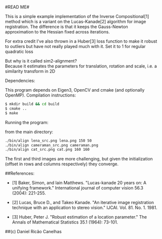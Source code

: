 #READ ME#


This is a simple example implementation of the Inverse Compositional[1] method 
which is a variant on the Lucas-Kanade[2] algorithm for image registration. 
The difference is that it keeps the Gauss-Newton approximation to the Hessian fixed across iterations.

For extra credit I've also thrown in a Huber[3] loss function to make it robust to outliers but have not really played much with it. 
Set it to 1 for regular quadratic loss

But why is it called sim2-alignment?  
Because it estimates the parameters for translation, 
rotation and scale, i.e. a similarity transform in 2D

Dependencies:

This program depends on Eigen3, OpenCV and cmake (and optionally OpenMP).
Compilation instructions:

```sh
$ mkdir build && cd build
$ cmake ..
$ make
```
Running the program:

from the main directory:

```sh
./bin/align lena_src.png lena.png 150 50
./bin/align cameraman_src.png cameraman.png
./bin/align cat_src.png cat.png 160 160
```

The first and third images are more challenging, but given the initialization (offset in rows and columns respectively) they converge.

##References:
 - [1] Baker, Simon, and Iain Matthews. "Lucas-kanade 20 years on: A unifying framework." International journal of computer vision 56.3 (2004): 221-255.

 - [2] Lucas, Bruce D., and Takeo Kanade. "An iterative image registration technique with an application to stereo vision." IJCAI. Vol. 81. No. 1. 1981.

 - [3] Huber, Peter J. "Robust estimation of a location parameter." The Annals of Mathematical Statistics 35.1 (1964): 73-101.
 
 ##(c) Daniel Ricão Canelhas
